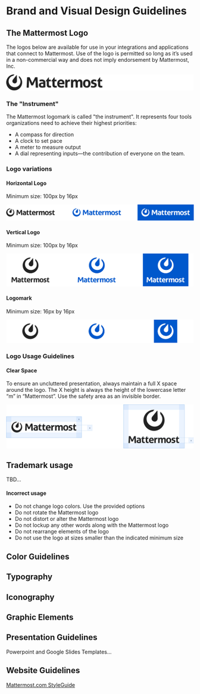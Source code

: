 # Brand and Visual Design Guidelines

## The Mattermost Logo
The logos below are available for use in your integrations and applications that connect to Mattermost. Use of the logo is permitted so long as it’s used in a non-commercial way and does not imply endorsement by Mattermost, Inc.

![Mattermost Logo](/.gitbook/assets/brand-and-visual-design-guidelines-logo-intro.png)

### The "Instrument"
The Mattermost logomark is called "the instrument". It represents four tools organizations need to achieve their highest priorities:
- A compass for direction
- A clock to set pace
- A meter to measure output
- A dial representing inputs—the contribution of everyone on the team.

### Logo variations
#### Horizontal Logo
Minimum size: 100px by 16px

![Horizontal Logos](/.gitbook/assets/brand-and-visual-design-guidelines-logos-horizontal.png)
  
#### Vertical Logo
Minimum size: 100px by 16px

![Vertical Logos](/.gitbook/assets/brand-and-visual-design-guidelines-logos-vertical.png)

#### Logomark
Minimum size: 16px by 16px

![Logomark Logos](/.gitbook/assets/brand-and-visual-design-guidelines-logos-logomarks.png)

### Logo Usage Guidelines
#### Clear Space
To ensure an uncluttered presentation, always maintain a full X space around the logo. The X height is always the height of the lowercase letter “m” in “Mattermost”. Use the safety area as an invisible border.

![Logo Clear Space](/.gitbook/assets/brand-and-visual-design-guidelines-logos-clearspace.png)


## Trademark usage
TBD...

#### Incorrect usage
- Do not change logo colors. Use the provided options
- Do not rotate the Mattermost logo
- Do not distort or alter the Mattermost logo
- Do not lockup any other words along with the Mattermost logo
- Do not rearrange elements of the logo
- Do not use the logo at sizes smaller than the indicated minimum size

## Color Guidelines

## Typography

## Iconography

## Graphic Elements

## Presentation Guidelines
Powerpoint and Google Slides Templates...

## Website Guidelines
[Mattermost.com StyleGuide](https://mattermost.wayfx.com/0ddc9bpne/p/07a9e9-misc)
